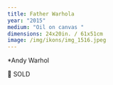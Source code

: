 ```yaml
---
title: Father Warhola
year: "2015"
medium: "Oil on canvas "
dimensions: 24x20in. / 61x51cm
image: /img/ikons/img_1516.jpeg
---
```

*Andy Warhol

🔴 SOLD
